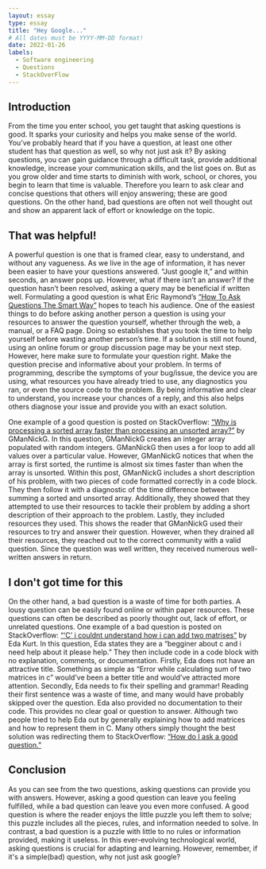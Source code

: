 ```yaml
---
layout: essay
type: essay
title: "Hey Google..."
# All dates must be YYYY-MM-DD format!
date: 2022-01-26
labels:
  - Software engineering
  - Questions
  - StackOverFlow
---
```


## Introduction
From the time you enter school, you get taught that asking questions is good. It sparks your curiosity and helps you make sense of the world. You’ve probably heard that if you have a question, at least one other student has that question as well, so why not just ask it? By asking questions, you can gain guidance through a difficult task, provide additional knowledge, increase your communication skills, and the list goes on. But as you grow older and time starts to diminish with work, school, or chores, you begin to learn that time is valuable. Therefore you learn to ask clear and concise questions that others will enjoy answering; these are good questions. On the other hand, bad questions are often not well thought out and show an apparent lack of effort or knowledge on the topic. 

## That was helpful!
A powerful question is one that is framed clear, easy to understand, and without any vagueness. As we live in the age of information, it has never been easier to have your questions answered. “Just google it,” and within seconds, an answer pops up. However, what if there isn’t an answer? If the question hasn’t been resolved, asking a query may be beneficial if written well. Formulating a good question is what Eric Raymond’s [“How To Ask Questions The Smart Way”](http://www.catb.org/esr/faqs/smart-questions.html) hopes to teach his audience. One of the easiest things to do before asking another person a question is using your resources to answer the question yourself, whether through the web, a manual, or a FAQ page. Doing so establishes that you took the time to help yourself before wasting another person’s time. If a solution is still not found, using an online forum or group discussion page may be your next step. However, here make sure to formulate your question right. Make the question precise and informative about your problem. In terms of programming, describe the symptoms of your bug/issue, the device you are using, what resources you have already tried to use, any diagnostics you ran, or even the source code to the problem. By being informative and clear to understand, you increase your chances of a reply, and this also helps others diagnose your issue and provide you with an exact solution. 

One example of a good question is posted on StackOverflow: [“Why is processing a sorted array faster than processing an unsorted array?”](https://stackoverflow.com/questions/11227809/why-is-processing-a-sorted-array-faster-than-processing-an-unsorted-array) by GManNickG. In this question, GManNickG creates an integer array populated with random integers. GManNickG then uses a for loop to add all values over a particular value. However, GManNickG notices that when the array is first sorted, the runtime is almost six times faster than when the array is unsorted. Within this post, GManNickG includes a short description of his problem, with two pieces of code formatted correctly in a code block. They then follow it with a diagnostic of the time difference between summing a sorted and unsorted array. Additionally, they showed that they attempted to use their resources to tackle their problem by adding a short description of their approach to the problem. Lastly, they included resources they used. This shows the reader that GManNickG used their resources to try and answer their question. However, when they drained all their resources, they reached out to the correct community with a valid question. Since the question was well written, they received numerous well-written answers in return. 

## I don't got time for this
On the other hand, a bad question is a waste of time for both parties. A lousy question can be easily found online or within paper resources. These questions can often be described as poorly thought out, lack of effort, or unrelated questions. One example of a bad question is posted on StackOverflow: [“‘C’ i couldnt understand how i can add two matrises”](https://stackoverflow.com/questions/27828922/c-i-couldnt-understand-how-i-can-add-two-matrises) by Eda Kurt. In this question, Eda states they are a “begginer about c and i need help about it please help.” They then include code in a code block with no explanation, comments, or documentation. Firstly, Eda does not have an attractive title. Something as simple as “Error while calculating sum of two matrices in c” would’ve been a better title and would’ve attracted more attention. Secondly, Eda needs to fix their spelling and grammar! Reading their first sentence was a waste of time, and many would have probably skipped over the question. Eda also provided no documentation to their code. This provides no clear goal or question to answer. Although two people tried to help Eda out by generally explaining how to add matrices and how to represent them in C. Many others simply thought the best solution was redirecting them to StackOverflow: [“How do I ask a good question.”](https://stackoverflow.com/help/how-to-ask)

## Conclusion
As you can see from the two questions, asking questions can provide you with answers. However, asking a good question can leave you feeling fulfilled, while a bad question can leave you even more confused. A good question is where the reader enjoys the little puzzle you left them to solve; this puzzle includes all the pieces, rules, and information needed to solve. In contrast, a bad question is a puzzle with little to no rules or information provided, making it useless. In this ever-evolving technological world, asking questions is crucial for adapting and learning. However, remember, if it's a simple(bad) question, why not just ask google?
